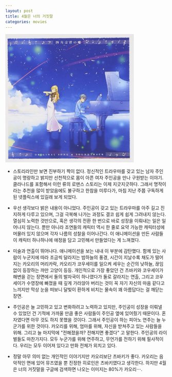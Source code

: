 ```yaml
---
layout: post
title: 4월은 너의 거짓말
categories: movies
---
```


<img src="/thumbnails/180609/키미우소.jpg" width=400 />

- 스토리라인만 보면 진부하기 짝이 없다. 정신적인 트라우마를 갖고 있는 남자 주인공이 명랑하고 밝지만 선천적으로 몸이 아픈 여자 주인공을 만나 구원받는 이야기. 클라나드를 포함해서 이런 류의 로맨스 스토리는 이제 지긋지긋하다. 그래서 명작이라는 추천을 많이 받았음에도 불구하고 한참을 미루다가, 마침 지난 주쯤 구독하게 된 넷플릭스에 있길래 보게 되었다.

- 우선 생각보다 밝은 내용이 아니었다. 주인공이 갖고 있는 트라우마를 아주 길고 진지하게 다루고 있으며, 그걸 극복해 나가는 과정도 결코 쉽게 쉽게 그려내지 않는다. 열심히 노력한 것만으로, 혹은 생각의 전환 한 번으로 바로 성장을 이뤄내는 일은 일어나지 않는다. 뿐만 아니라 조연들의 캐릭터 역시 한 줄로 요약 가능한 캐릭터성에 머물러 있지 않으며 각자 나름의 성찰을 이어나간다. 이 애니메이션을 만든 사람들이 캐릭터 하나하나에 애정을 담고 고민해서 만들었다는 게 느껴졌다.

- 미술과 연출이 뛰어나다. 애니메이션을 보는 내내 이 부분에 감탄했다. 함께 있는 사람이 누군지에 따라 조금씩 달라지는 밤하늘의 풍경, 시간이 지날수록 채도가 떨어지는 카오리의 머리카락, 카오리가 코우세이를 일으켜 세우는 순간의 낮하늘, 끊임없이 등장하는 까만 고양이 등등. 개인적으로 가장 좋았던 건 츠바키와 코우세이가 해변을 걷는 장면에서 둘의 발자국이 하나였다가 둘로 갈라지는 연출, 그리고 코우세이가 수영장에 빠졌을 때 깊게 가라앉아 버리는 것이 꼭 자기 자신의 마음 같다고 느끼지만 막상 눈을 떠보니 달빛이 환하게 비치는 물속이 꽤 아름답다는 걸 깨닫는 장면.

- 주인공은 늘 고민하고 있고 변화하려고 노력하고 있지만, 주인공이 성장을 이뤄낼 수 있었던 건 기적에 가까울 만큼 좋은 사람들이 주인공 옆에 있어줬기 때문이다. 혼자였다면 아무 것도 하지 못했을 것이다. 그래서 주인공이 하는 피아노 연주는 늘 누군가를 위한 것이다. 카오리를 위해, 엄마를 위해, 자신을 받쳐주고 있는 사람들을 위해. 그리고 늘 마지막에 "전해졌을까? 전해지면 좋겠다" 고 말한다. 주인공의 라이벌들도 마찬가지다. 모두 누군가를 위해 연주하고, 무언가를 전하기 위해 필사적이다. 우리는 모두 이어져 있다고 만화 전체가 외치고 있다.

- 정말 아무 의미 없는 개인적인 이야기지만 카오리보단 츠바키가 좋다. 카오리는 음악적인 면에 있어 뮤즈였을 뿐 진정한 히로인은 츠바키였다고 생각한다. 하지만 4월은 너의 거짓말을 구글에 검색하면 나오는 이미지는 80%가 카오리⋯.
